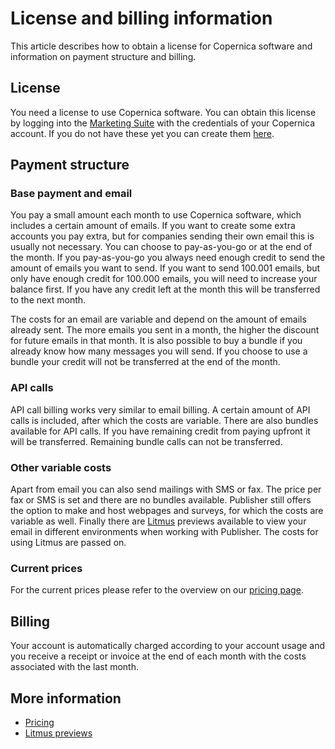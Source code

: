 # License and billing information

This article describes how to obtain a license for Copernica software 
and information on payment structure and billing.

## License

You need a license to use Copernica software. You can obtain this license 
by logging into the [Marketing Suite](https://ms.copernica.com/#/menu/login) 
with the credentials of your Copernica account. If you do not have these 
yet you can create them [here](https://www.copernica.com/en/copernica-trial).

## Payment structure

### Base payment and email

You pay a small amount each month to use Copernica software, which 
includes a certain amount of emails. If you want to create some extra 
accounts you pay extra, but for companies sending their own email this is 
usually not necessary. You can choose to pay-as-you-go or at the end of the 
month. If you pay-as-you-go you always need enough credit to send the amount 
of emails you want to send. If you want to send 100.001 emails, but only have 
enough credit for 100.000 emails, you will need to increase your balance 
first. If you have any credit left at the month this will be transferred 
to the next month.

The costs for an email are variable and depend on the amount of emails 
already sent. The more emails you sent in a month, the higher the discount 
for future emails in that month. It is also possible to buy a bundle if 
you already know how many messages you will send. If you choose to use a 
bundle your credit will not be transferred at the end of the month.

### API calls

API call billing works very similar to email billing. A certain amount 
of API calls is included, after which the costs are variable. There are 
also bundles available for API calls. If you have remaining credit from 
paying upfront it will be transferred. Remaining bundle calls can not be 
transferred.

### Other variable costs

Apart from email you can also send mailings with SMS or fax. The price 
per fax or SMS is set and there are no bundles available. Publisher still 
offers the option to make and host webpages and surveys, for which the costs 
are variable as well. Finally there are [Litmus](./litmus) previews available 
to view your email in different environments when working with Publisher. 
The costs for using Litmus are passed on.

### Current prices 

For the current prices please refer to the overview on our 
[pricing page](https://www.copernica.com/nl/pricing).

## Billing

Your account is automatically charged according to your account usage and 
you receive a receipt or invoice at the end of each month with the costs 
associated with the last month.

## More information

- [Pricing](https://www.copernica.com/en/pricing)
- [Litmus previews](./litmus)

